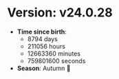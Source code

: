 # Version: v24.0.28
- **Time since birth**:
  - 8794 days
  - 211056 hours
  - 12663360 minutes
  - 759801600 seconds
- **Season**: Autumn 🍁
